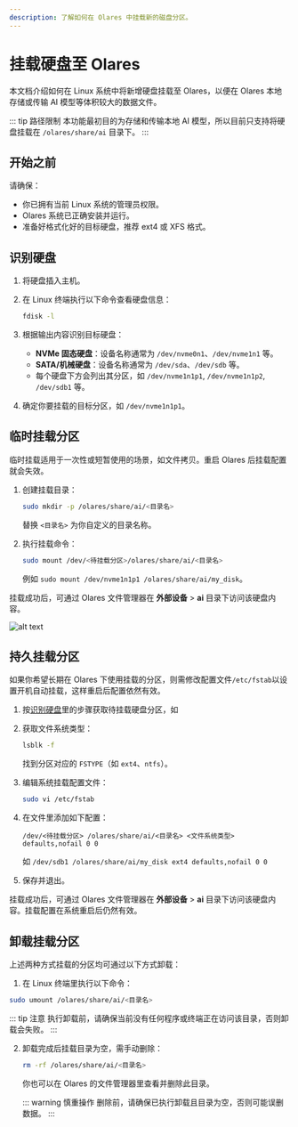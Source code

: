 ```yaml
---
description: 了解如何在 Olares 中挂载新的磁盘分区。
---
```


# 挂载硬盘至 Olares

本文档介绍如何在 Linux 系统中将新增硬盘挂载至 Olares，以便在 Olares 本地存储或传输 AI 模型等体积较大的数据文件。

::: tip 路径限制
本功能最初目的为存储和传输本地 AI 模型，所以目前只支持将硬盘挂载在  `/olares/share/ai` 目录下。
:::

## 开始之前

请确保：

* 你已拥有当前 Linux 系统的管理员权限。
* Olares 系统已正确安装并运行。
* 准备好格式化好的目标硬盘，推荐 ext4 或 XFS 格式。

## 识别硬盘

1. 将硬盘插入主机。
2. 在 Linux 终端执行以下命令查看硬盘信息：

   ```bash
   fdisk -l
   ```

3. 根据输出内容识别目标硬盘：

   - **NVMe 固态硬盘**：设备名称通常为 `/dev/nvme0n1`、`/dev/nvme1n1` 等。
   - **SATA/机械硬盘**：设备名称通常为 `/dev/sda`、`/dev/sdb` 等。
   - 每个硬盘下方会列出其分区，如 `/dev/nvme1n1p1`, `/dev/nvme1n1p2`, `/dev/sdb1` 等。

4. 确定你要挂载的目标分区，如 `/dev/nvme1n1p1`。


## 临时挂载分区

临时挂载适用于一次性或短暂使用的场景，如文件拷贝。重启 Olares 后挂载配置就会失效。

1. 创建挂载目录：

   ```bash
   sudo mkdir -p /olares/share/ai/<目录名>
   ```

    替换 `<目录名>` 为你自定义的目录名称。

2. 执行挂载命令：

   ```bash
   sudo mount /dev/<待挂载分区>/olares/share/ai/<目录名>
   ```

   例如 `sudo mount /dev/nvme1n1p1 /olares/share/ai/my_disk`。

挂载成功后，可通过 Olares 文件管理器在 **外部设备** > **ai** 目录下访问该硬盘内容。

![alt text](image.png)


## 持久挂载分区

如果你希望长期在 Olares 下使用挂载的分区，则需修改配置文件`/etc/fstab`以设置开机自动挂载，这样重启后配置依然有效。

1. 按[识别硬盘](#识别硬盘)里的步骤获取待挂载硬盘分区，如
2. 获取文件系统类型：

   ```bash
   lsblk -f
   ```

   找到分区对应的 `FSTYPE`（如 `ext4`、`ntfs`）。

3. 编辑系统挂载配置文件：

   ```bash
   sudo vi /etc/fstab
   ```

4. 在文件里添加如下配置：

   ```text
   /dev/<待挂载分区> /olares/share/ai/<目录名> <文件系统类型> defaults,nofail 0 0
   ```

   如 `/dev/sdb1 /olares/share/ai/my_disk ext4 defaults,nofail 0 0`

5. 保存并退出。

挂载成功后，可通过 Olares 文件管理器在 **外部设备** > **ai** 目录下访问该硬盘内容。挂载配置在系统重启后仍然有效。

## 卸载挂载分区

上述两种方式挂载的分区均可通过以下方式卸载：

1. 在 Linux 终端里执行以下命令：

```bash
sudo umount /olares/share/ai/<目录名>
```

   ::: tip 注意
   执行卸载前，请确保当前没有任何程序或终端正在访问该目录，否则卸载会失败。
   :::

2. 卸载完成后挂载目录为空，需手动删除：

   ```bash
   rm -rf /olares/share/ai/<目录名>
   ```
   
   你也可以在 Olares 的文件管理器里查看并删除此目录。

   ::: warning 慎重操作
   删除前，请确保已执行卸载且目录为空，否则可能误删数据。
   :::

